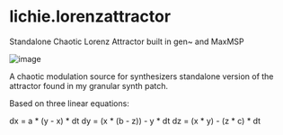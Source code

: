 # lichie.lorenzattractor
Standalone Chaotic Lorenz Attractor built in gen~ and MaxMSP 

![image](https://user-images.githubusercontent.com/77128423/124221437-b269fd80-daf7-11eb-9866-a40718998b69.png)

A chaotic modulation source for synthesizers
standalone version of the attractor found in my granular synth patch.

Based on three linear equations: 

dx = a * (y - x) * dt
dy = (x * (b - z)) - y * dt
dz = (x * y) - (z * c) * dt


